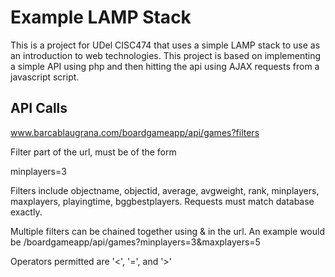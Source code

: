 # Example LAMP Stack
This is a project for UDel CISC474 that uses a simple LAMP stack to use as an introduction to web technologies. This project is based on implementing a simple API using php and then hitting the api using AJAX requests from a javascript script.

## API Calls

www.barcablaugrana.com/boardgameapp/api/games?filters

Filter part of the url, must be of the form

minplayers=3

Filters include objectname, objectid, average, avgweight, rank, 
minplayers, maxplayers, playingtime, bggbestplayers. Requests must
match database exactly. 

Multiple filters can be chained together using & in the url. An example would be /boardgameapp/api/games?minplayers=3&maxplayers=5

Operators permitted are '<', '=', and '>'